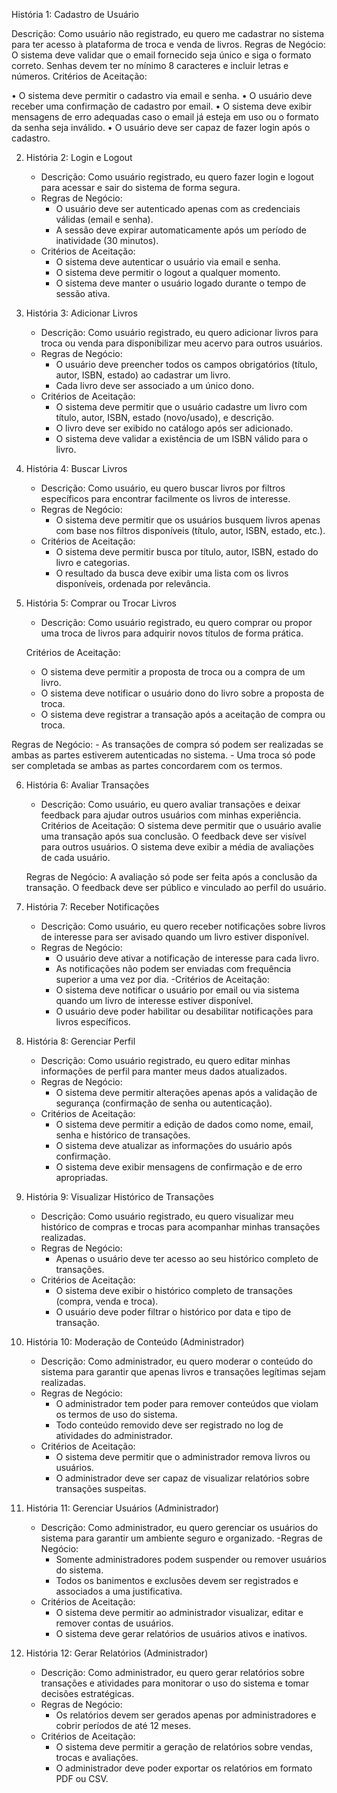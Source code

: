 História 1: Cadastro de Usuário

   Descrição: Como usuário não registrado, eu quero me cadastrar no sistema para ter acesso à plataforma de troca e venda de livros.
   Regras de Negócio:
     O sistema deve validar que o email fornecido seja único e siga o formato correto.
     Senhas devem ter no mínimo 8 caracteres e incluir letras e números.
   Critérios de Aceitação:

•	O sistema deve permitir o cadastro via email e senha.
•	O usuário deve receber uma confirmação de cadastro por email.
•	O sistema deve exibir mensagens de erro adequadas caso o email já esteja em uso ou o formato da senha seja inválido.
•	O usuário deve ser capaz de fazer login após o cadastro.

2. História 2: Login e Logout
   - Descrição: Como usuário registrado, eu quero fazer login e logout para acessar e sair do sistema de forma segura.
   - Regras de Negócio:
     - O usuário deve ser autenticado apenas com as credenciais válidas (email e senha).
     - A sessão deve expirar automaticamente após um período de inatividade (30 minutos).
   - Critérios de Aceitação:
     - O sistema deve autenticar o usuário via email e senha.
     - O sistema deve permitir o logout a qualquer momento.
     - O sistema deve manter o usuário logado durante o tempo de sessão ativa.

3. História 3: Adicionar Livros
   - Descrição: Como usuário registrado, eu quero adicionar livros para troca ou venda para disponibilizar meu acervo para outros usuários.
   - Regras de Negócio:
     - O usuário deve preencher todos os campos obrigatórios (título, autor, ISBN, estado) ao cadastrar um livro.
     - Cada livro deve ser associado a um único dono.
   - Critérios de Aceitação:
     - O sistema deve permitir que o usuário cadastre um livro com título, autor, ISBN, estado (novo/usado), e descrição.
     - O livro deve ser exibido no catálogo após ser adicionado.
     - O sistema deve validar a existência de um ISBN válido para o livro.

4. História 4: Buscar Livros
   - Descrição: Como usuário, eu quero buscar livros por filtros específicos para encontrar facilmente os livros de interesse.
   - Regras de Negócio:
     - O sistema deve permitir que os usuários busquem livros apenas com base nos filtros disponíveis (título, autor, ISBN, estado, etc.).
   - Critérios de Aceitação:
     - O sistema deve permitir busca por título, autor, ISBN, estado do livro e categorias.
     - O resultado da busca deve exibir uma lista com os livros disponíveis, ordenada por relevância.

5. História 5: Comprar ou Trocar Livros
   - Descrição: Como usuário registrado, eu quero comprar ou propor uma troca de livros para adquirir novos títulos de forma prática.
   
   Critérios de Aceitação:
     - O sistema deve permitir a proposta de troca ou a compra de um livro.
     - O sistema deve notificar o usuário dono do livro sobre a proposta de troca.
     - O sistema deve registrar a transação após a aceitação de compra ou troca.

Regras de Negócio:
     - As transações de compra só podem ser realizadas se ambas as partes estiverem autenticadas no sistema.
     - Uma troca só pode ser completada se ambas as partes concordarem com os termos.


6. História 6: Avaliar Transações
   - Descrição: Como usuário, eu quero avaliar transações e deixar feedback para ajudar outros usuários com minhas experiência.
   Critérios de Aceitação:
     O sistema deve permitir que o usuário avalie uma transação após sua conclusão.
     O feedback deve ser visível para outros usuários.
     O sistema deve exibir a média de avaliações de cada usuário.

   Regras de Negócio:
     A avaliação só pode ser feita após a conclusão da transação.
     O feedback deve ser público e vinculado ao perfil do usuário.


7. História 7: Receber Notificações
   - Descrição: Como usuário, eu quero receber notificações sobre livros de interesse para ser avisado quando um livro estiver disponível.
   - Regras de Negócio:
     - O usuário deve ativar a notificação de interesse para cada livro.
     - As notificações não podem ser enviadas com frequência superior a uma vez por dia.
   -Critérios de Aceitação:
     - O sistema deve notificar o usuário por email ou via sistema quando um livro de interesse estiver disponível.
     - O usuário deve poder habilitar ou desabilitar notificações para livros específicos.

8. História 8: Gerenciar Perfil
   - Descrição: Como usuário registrado, eu quero editar minhas informações de perfil para manter meus dados atualizados.
   - Regras de Negócio:
     - O sistema deve permitir alterações apenas após a validação de segurança (confirmação de senha ou autenticação).
   - Critérios de Aceitação:
     - O sistema deve permitir a edição de dados como nome, email, senha e histórico de transações.
     - O sistema deve atualizar as informações do usuário após confirmação.
     - O sistema deve exibir mensagens de confirmação e de erro apropriadas.

9. História 9: Visualizar Histórico de Transações
   - Descrição: Como usuário registrado, eu quero visualizar meu histórico de compras e trocas para acompanhar minhas transações realizadas.
   - Regras de Negócio:
     - Apenas o usuário deve ter acesso ao seu histórico completo de transações.
   - Critérios de Aceitação:
     - O sistema deve exibir o histórico completo de transações (compra, venda e troca).
     - O usuário deve poder filtrar o histórico por data e tipo de transação.

10. História 10: Moderação de Conteúdo (Administrador)
    - Descrição: Como administrador, eu quero moderar o conteúdo do sistema para garantir que apenas livros e transações legítimas sejam realizadas.
    - Regras de Negócio:
      - O administrador tem poder para remover conteúdos que violam os termos de uso do sistema.
      - Todo conteúdo removido deve ser registrado no log de atividades do administrador.
    - Critérios de Aceitação:
      - O sistema deve permitir que o administrador remova livros ou usuários.
      - O administrador deve ser capaz de visualizar relatórios sobre transações suspeitas.

11. História 11: Gerenciar Usuários (Administrador)
    - Descrição: Como administrador, eu quero gerenciar os usuários do sistema para garantir um ambiente seguro e organizado.
    -Regras de Negócio:
      - Somente administradores podem suspender ou remover usuários do sistema.
      - Todos os banimentos e exclusões devem ser registrados e associados a uma justificativa.
    - Critérios de Aceitação:
      - O sistema deve permitir ao administrador visualizar, editar e remover contas de usuários.
      - O sistema deve gerar relatórios de usuários ativos e inativos.

12. História 12: Gerar Relatórios (Administrador)
    - Descrição: Como administrador, eu quero gerar relatórios sobre transações e atividades para monitorar o uso do sistema e tomar decisões estratégicas.
    - Regras de Negócio:
      - Os relatórios devem ser gerados apenas por administradores e cobrir períodos de até 12 meses.
    - Critérios de Aceitação:
      - O sistema deve permitir a geração de relatórios sobre vendas, trocas e avaliações.
      - O administrador deve poder exportar os relatórios em formato PDF ou CSV.


